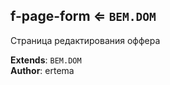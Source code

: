 <a name="module_f-page-form"></a>

## f-page-form ⇐ <code>BEM.DOM</code>
Страница редактирования оффера

**Extends**: <code>BEM.DOM</code>  
**Author**: ertema  
